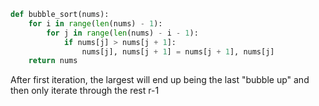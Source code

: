 ```python
def bubble_sort(nums):
    for i in range(len(nums) - 1): 
        for j in range(len(nums) - i - 1):  
            if nums[j] > nums[j + 1]:
                nums[j], nums[j + 1] = nums[j + 1], nums[j]
    return nums
```

After first iteration, the largest will end up being the last "bubble up"
and then only iterate through the rest r-1
